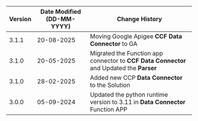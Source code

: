 | **Version** | **Date Modified (DD-MM-YYYY)** | **Change History**                                                 |
|-------------|--------------------------------|--------------------------------------------------------------------|
| 3.1.1       | 20-08-2025                     | Moving Google Apigee **CCF Data Connector** to GA					 |
| 3.1.0       | 20-05-2025                     | Migrated the Function app connector to **CCF Data Connector** and Updated the **Parser** |
| 3.1.0       | 28-02-2025                     | Added new CCP **Data Connector** to the Solution                                 |
| 3.0.0       | 05-09-2024                     | Updated the python runtime version to 3.11 in **Data Connector** Function APP    |